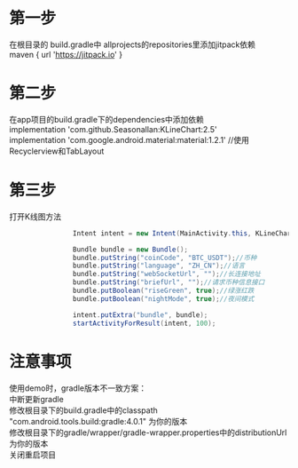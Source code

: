 # 第一步
在根目录的 build.gradle中 allprojects的repositories里添加jitpack依赖   
maven { url 'https://jitpack.io' }   
# 第二步
在app项目的build.gradle下的dependencies中添加依赖   
implementation 'com.github.Seasonallan:KLineChart:2.5'   
implementation 'com.google.android.material:material:1.2.1' //使用Recyclerview和TabLayout
# 第三步
打开K线图方法
```Java
                Intent intent = new Intent(MainActivity.this, KLineChartActivity.class);

                Bundle bundle = new Bundle();
                bundle.putString("coinCode", "BTC_USDT");//币种
                bundle.putString("language", "ZH_CN");//语言
                bundle.putString("webSocketUrl", "");//长连接地址
                bundle.putString("briefUrl", "");//请求币种信息接口
                bundle.putBoolean("riseGreen", true);//绿涨红跌
                bundle.putBoolean("nightMode", true);//夜间模式

                intent.putExtra("bundle", bundle);
                startActivityForResult(intent, 100);
```
         
# 注意事项
使用demo时，gradle版本不一致方案：   
中断更新gradle   
修改根目录下的build.gradle中的classpath "com.android.tools.build:gradle:4.0.1" 为你的版本   
修改根目录下的gradle/wrapper/gradle-wrapper.properties中的distributionUrl为你的版本   
关闭重启项目   

 